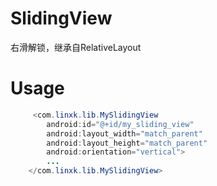 # SlidingView
右滑解锁，继承自RelativeLayout

# Usage
```java
     <com.linxk.lib.MySlidingView
        android:id="@+id/my_sliding_view"
        android:layout_width="match_parent"
        android:layout_height="match_parent"
        android:orientation="vertical">
        ...
    </com.linxk.lib.MySlidingView>
```